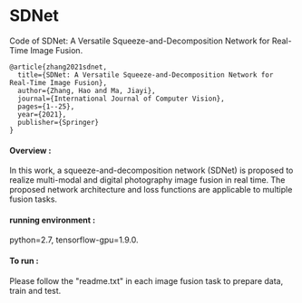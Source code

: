 # SDNet
Code of SDNet: A Versatile Squeeze-and-Decomposition Network for Real-Time Image Fusion. 

````
@article{zhang2021sdnet,
  title={SDNet: A Versatile Squeeze-and-Decomposition Network for Real-Time Image Fusion},
  author={Zhang, Hao and Ma, Jiayi},
  journal={International Journal of Computer Vision},
  pages={1--25},
  year={2021},
  publisher={Springer}
}
````

#### Overview :<br>
In this work, a squeeze-and-decomposition network (SDNet) is proposed to realize multi-modal and digital photography image fusion in real time. The proposed network architecture and loss functions are applicable to multiple fusion tasks. 

#### running environment :<br>
python=2.7, tensorflow-gpu=1.9.0.


#### To run :<br>
Please follow the "readme.txt" in each image fusion task to prepare data, train and test.
